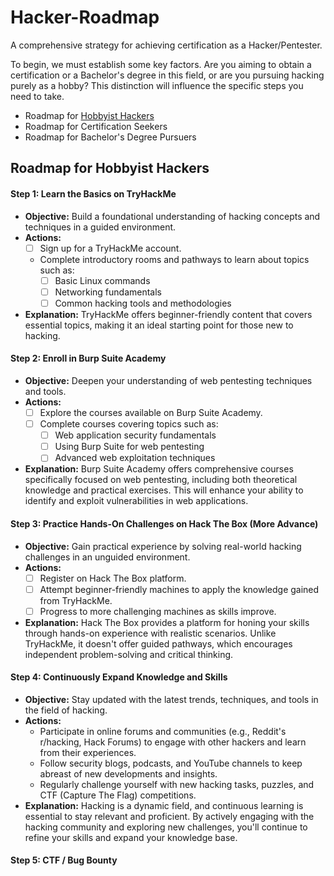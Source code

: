 # Hacker-Roadmap

A comprehensive strategy for achieving certification as a Hacker/Pentester.

To begin, we must establish some key factors. Are you aiming to obtain a certification or a Bachelor's degree in this field, or are you pursuing hacking purely as a hobby? This distinction will influence the specific steps you need to take.

- Roadmap for <a href="[Roadmap for Hobbyist Hackers](#Roadmap for Hobbyist Hackers)">Hobbyist Hackers</a>
- Roadmap for Certification Seekers
- Roadmap for Bachelor's Degree Pursuers


## Roadmap for Hobbyist Hackers

#### Step 1: Learn the Basics on TryHackMe
- **Objective:** Build a foundational understanding of hacking concepts and techniques in a guided environment.
- **Actions:**
  - [ ] Sign up for a TryHackMe account.
  - Complete introductory rooms and pathways to learn about topics such as:
    - [ ] Basic Linux commands
    - [ ] Networking fundamentals
    - [ ] Common hacking tools and methodologies
- **Explanation:** TryHackMe offers beginner-friendly content that covers essential topics, making it an ideal starting point for those new to hacking.

#### Step 2: Enroll in Burp Suite Academy
- **Objective:** Deepen your understanding of web pentesting techniques and tools.
- **Actions:**
  - [ ] Explore the courses available on Burp Suite Academy.
  - [ ] Complete courses covering topics such as:
    - [ ] Web application security fundamentals
    - [ ] Using Burp Suite for web pentesting
    - [ ] Advanced web exploitation techniques
- **Explanation:** Burp Suite Academy offers comprehensive courses specifically focused on web pentesting, including both theoretical knowledge and practical exercises. This will enhance your ability to identify and exploit vulnerabilities in web applications.

#### Step 3: Practice Hands-On Challenges on Hack The Box (More Advance)
- **Objective:** Gain practical experience by solving real-world hacking challenges in an unguided environment.
- **Actions:**
  - [ ] Register on Hack The Box platform.
  - [ ] Attempt beginner-friendly machines to apply the knowledge gained from TryHackMe.
  - [ ] Progress to more challenging machines as skills improve.
- **Explanation:** Hack The Box provides a platform for honing your skills through hands-on experience with realistic scenarios. Unlike TryHackMe, it doesn't offer guided pathways, which encourages independent problem-solving and critical thinking.



#### Step 4: Continuously Expand Knowledge and Skills
- **Objective:** Stay updated with the latest trends, techniques, and tools in the field of hacking.
- **Actions:**
  - Participate in online forums and communities (e.g., Reddit's r/hacking, Hack Forums) to engage with other hackers and learn from their experiences.
  - Follow security blogs, podcasts, and YouTube channels to keep abreast of new developments and insights.
  - Regularly challenge yourself with new hacking tasks, puzzles, and CTF (Capture The Flag) competitions.
- **Explanation:** Hacking is a dynamic field, and continuous learning is essential to stay relevant and proficient. By actively engaging with the hacking community and exploring new challenges, you'll continue to refine your skills and expand your knowledge base.

#### Step 5: CTF / Bug Bounty
